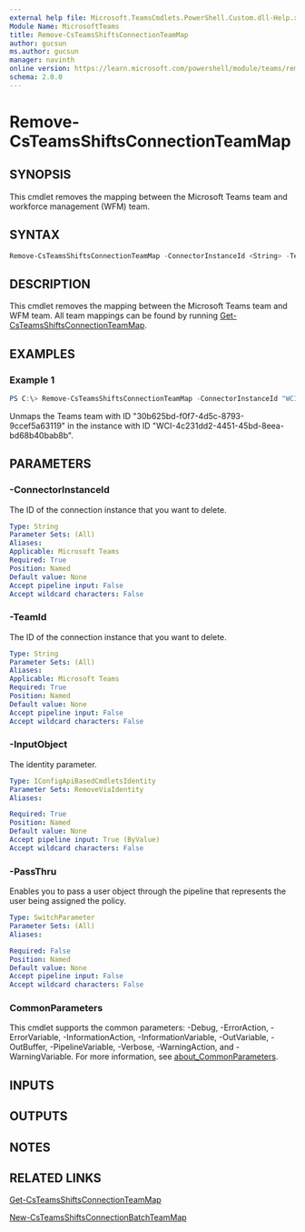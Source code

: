 ```yaml
---
external help file: Microsoft.TeamsCmdlets.PowerShell.Custom.dll-Help.xml
Module Name: MicrosoftTeams
title: Remove-CsTeamsShiftsConnectionTeamMap
author: gucsun
ms.author: gucsun
manager: navinth
online version: https://learn.microsoft.com/powershell/module/teams/remove-csteamsshiftsconnectionteammap
schema: 2.0.0
---
```


# Remove-CsTeamsShiftsConnectionTeamMap

## SYNOPSIS

This cmdlet removes the mapping between the Microsoft Teams team and workforce management (WFM) team.

## SYNTAX

```powershell
Remove-CsTeamsShiftsConnectionTeamMap -ConnectorInstanceId <String> -TeamId <string> -InputObject <IConfigApiBasedCmdletsIdentity> [-PassThru] [<CommonParameters>]
```

## DESCRIPTION

This cmdlet removes the mapping between the Microsoft Teams team and WFM team. All team mappings can be found by running [Get-CsTeamsShiftsConnectionTeamMap](https://learn.microsoft.com/powershell/module/teams/get-csteamsshiftsconnectionteammap).

## EXAMPLES

### Example 1
```powershell
PS C:\> Remove-CsTeamsShiftsConnectionTeamMap -ConnectorInstanceId "WCI-4c231dd2-4451-45bd-8eea-bd68b40bab8b" -TeamId "30b625bd-f0f7-4d5c-8793-9ccef5a63119"
```

Unmaps the Teams team with ID "30b625bd-f0f7-4d5c-8793-9ccef5a63119" in the instance with ID "WCI-4c231dd2-4451-45bd-8eea-bd68b40bab8b".

## PARAMETERS

### -ConnectorInstanceId

The ID of the connection instance that you want to delete.

```yaml
Type: String
Parameter Sets: (All)
Aliases:
Applicable: Microsoft Teams
Required: True
Position: Named
Default value: None
Accept pipeline input: False
Accept wildcard characters: False
```

### -TeamId

The ID of the connection instance that you want to delete.

```yaml
Type: String
Parameter Sets: (All)
Aliases:
Applicable: Microsoft Teams
Required: True
Position: Named
Default value: None
Accept pipeline input: False
Accept wildcard characters: False
```

### -InputObject

The identity parameter.

```yaml
Type: IConfigApiBasedCmdletsIdentity
Parameter Sets: RemoveViaIdentity
Aliases:

Required: True
Position: Named
Default value: None
Accept pipeline input: True (ByValue)
Accept wildcard characters: False
```

### -PassThru

Enables you to pass a user object through the pipeline that represents the user being assigned the policy.

```yaml
Type: SwitchParameter
Parameter Sets: (All)
Aliases:

Required: False
Position: Named
Default value: None
Accept pipeline input: False
Accept wildcard characters: False
```

### CommonParameters
This cmdlet supports the common parameters: -Debug, -ErrorAction, -ErrorVariable, -InformationAction, -InformationVariable, -OutVariable, -OutBuffer, -PipelineVariable, -Verbose, -WarningAction, and -WarningVariable. For more information, see [about_CommonParameters](https://go.microsoft.com/fwlink/?LinkID=113216).

## INPUTS

## OUTPUTS

## NOTES

## RELATED LINKS

[Get-CsTeamsShiftsConnectionTeamMap](https://learn.microsoft.com/powershell/module/teams/get-csteamsshiftsconnectionteammap)

[New-CsTeamsShiftsConnectionBatchTeamMap](https://learn.microsoft.com/powershell/module/teams/new-csteamsshiftsconnectionbatchteammap)

